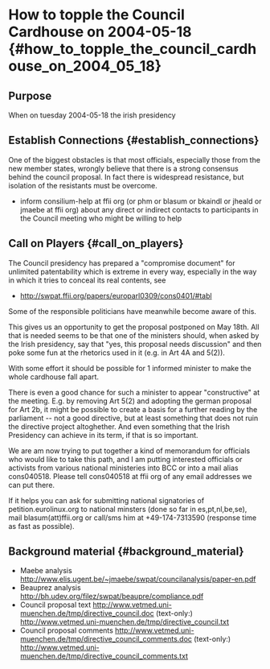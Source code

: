 # How to topple the Council Cardhouse on 2004-05-18 {#how_to_topple_the_council_cardhouse_on_2004_05_18}

## Purpose

When on tuesday 2004-05-18 the irish presidency

## Establish Connections {#establish_connections}

One of the biggest obstacles is that most officials, especially those
from the new member states, wrongly believe that there is a strong
consensus behind the council proposal. In fact there is widespread
resistance, but isolation of the resistants must be overcome.

-   inform consilium-help at ffii org (or phm or blasum or bkaindl or
    jheald or jmaebe at ffii org) about any direct or indirect contacts
    to participants in the Council meeting who might be willing to help

## Call on Players {#call_on_players}

The Council presidency has prepared a \"compromise document\" for
unlimited patentability which is extreme in every way, especially in the
way in which it tries to conceal its real contents, see

-   <http://swpat.ffii.org/papers/europarl0309/cons0401/#tabl>

Some of the responsible politicians have meanwhile become aware of this.

This gives us an opportunity to get the proposal postponed on May 18th.
All that is needed seems to be that one of the ministers should, when
asked by the Irish presidency, say that \"yes, this proposal needs
discussion\" and then poke some fun at the rhetorics used in it (e.g. in
Art 4A and 5(2)).

With some effort it should be possible for 1 informed minister to make
the whole cardhouse fall apart.

There is even a good chance for such a minister to appear
\"constructive\" at the meeting. E.g. by removing Art 5(2) and adopting
the german proposal for Art 2b, it might be possible to create a basis
for a further reading by the parliament \-- not a good directive, but at
least something that does not ruin the directive project altoghether.
And even something that the Irish Presidency can achieve in its term, if
that is so important.

We are am now trying to put together a kind of memorandum for officials
who would like to take this path, and I am putting interested officials
or activists from various national ministeries into BCC or into a mail
alias cons040518. Please tell cons040518 at ffii org of any email
addresses we can put there.

If it helps you can ask for submitting national signatories of
petition.eurolinux.org to national minsters (done so far in
es,pt,nl,be,se), mail blasum(att)ffii.org or call/sms him at
+49-174-7313590 (response time as fast as possible).

## Background material {#background_material}

-   Maebe analysis
    <http://www.elis.ugent.be/~jmaebe/swpat/councilanalysis/paper-en.pdf>
-   Beauprez analysis
    <http://bh.udev.org/filez/swpat/beaupre/compliance.pdf>
-   Council proposal text
    <http://www.vetmed.uni-muenchen.de/tmp/directive_council.doc>
    (text-only:)
    <http://www.vetmed.uni-muenchen.de/tmp/directive_council.txt>
-   Council proposal comments
    <http://www.vetmed.uni-muenchen.de/tmp/directive_council_comments.doc>
    (text-only:)
    <http://www.vetmed.uni-muenchen.de/tmp/directive_council_comments.txt>
